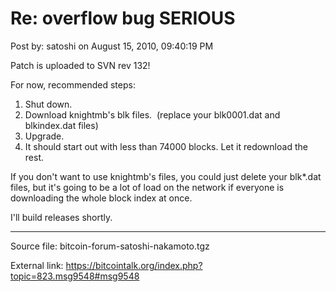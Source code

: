 # Re: overflow bug SERIOUS

Post by: satoshi on August 15, 2010, 09:40:19 PM

Patch is uploaded to SVN rev 132!

For now, recommended steps:<br>
1) Shut down.<br>
2) Download knightmb's blk files. &nbsp;(replace your blk0001.dat and blkindex.dat files)<br>
3) Upgrade.<br>
4) It should start out with less than 74000 blocks. Let it redownload the rest.

If you don't want to use knightmb's files, you could just delete your blk*.dat files, but it's going to be a lot of load on the network if everyone is downloading the whole block index at once.

I'll build releases shortly.

---

Source file: bitcoin-forum-satoshi-nakamoto.tgz

External link: https://bitcointalk.org/index.php?topic=823.msg9548#msg9548
